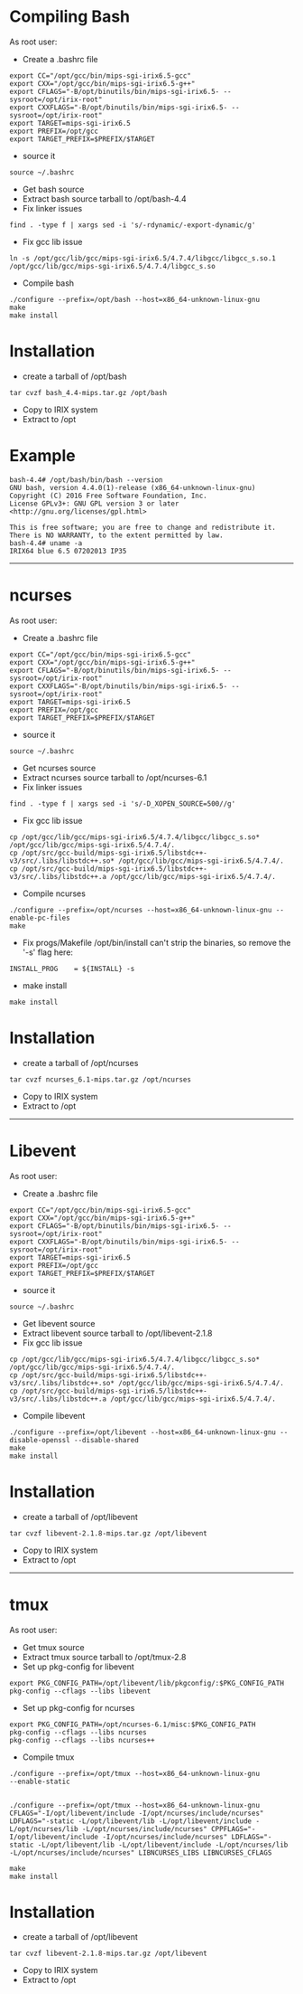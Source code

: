 
# Compiling Bash

As root user:

* Create a .bashrc file
```export PATH="/opt/binutils/bin:/opt/gcc/bin:/usr/local/sbin:/usr/local/bin:/usr/sbin:/usr/bin:/sbin:/bin"
export CC="/opt/gcc/bin/mips-sgi-irix6.5-gcc"
export CXX="/opt/gcc/bin/mips-sgi-irix6.5-g++"
export CFLAGS="-B/opt/binutils/bin/mips-sgi-irix6.5- --sysroot=/opt/irix-root"
export CXXFLAGS="-B/opt/binutils/bin/mips-sgi-irix6.5- --sysroot=/opt/irix-root"
export TARGET=mips-sgi-irix6.5
export PREFIX=/opt/gcc
export TARGET_PREFIX=$PREFIX/$TARGET
```
* source it
```
source ~/.bashrc
```

* Get bash source
* Extract bash source tarball to /opt/bash-4.4
* Fix linker issues
```
find . -type f | xargs sed -i 's/-rdynamic/-export-dynamic/g'
```
* Fix gcc lib issue
```
ln -s /opt/gcc/lib/gcc/mips-sgi-irix6.5/4.7.4/libgcc/libgcc_s.so.1 /opt/gcc/lib/gcc/mips-sgi-irix6.5/4.7.4/libgcc_s.so
```
* Compile bash
```
./configure --prefix=/opt/bash --host=x86_64-unknown-linux-gnu
make
make install
```

# Installation
* create a tarball of /opt/bash
```
tar cvzf bash_4.4-mips.tar.gz /opt/bash
```
* Copy to IRIX system
* Extract to /opt

# Example
```
bash-4.4# /opt/bash/bin/bash --version
GNU bash, version 4.4.0(1)-release (x86_64-unknown-linux-gnu)
Copyright (C) 2016 Free Software Foundation, Inc.
License GPLv3+: GNU GPL version 3 or later <http://gnu.org/licenses/gpl.html>

This is free software; you are free to change and redistribute it.
There is NO WARRANTY, to the extent permitted by law.
bash-4.4# uname -a
IRIX64 blue 6.5 07202013 IP35
```

--------------------------------------------
# ncurses

As root user:

* Create a .bashrc file
```export PATH="/opt/binutils/bin:/opt/gcc/bin:/usr/local/sbin:/usr/local/bin:/usr/sbin:/usr/bin:/sbin:/bin"
export CC="/opt/gcc/bin/mips-sgi-irix6.5-gcc"
export CXX="/opt/gcc/bin/mips-sgi-irix6.5-g++"
export CFLAGS="-B/opt/binutils/bin/mips-sgi-irix6.5- --sysroot=/opt/irix-root"
export CXXFLAGS="-B/opt/binutils/bin/mips-sgi-irix6.5- --sysroot=/opt/irix-root"
export TARGET=mips-sgi-irix6.5
export PREFIX=/opt/gcc
export TARGET_PREFIX=$PREFIX/$TARGET
```
* source it
```
source ~/.bashrc
```

* Get ncurses source
* Extract ncurses source tarball to /opt/ncurses-6.1
* Fix linker issues
```
find . -type f | xargs sed -i 's/-D_XOPEN_SOURCE=500//g'
```
* Fix gcc lib issue
```
cp /opt/gcc/lib/gcc/mips-sgi-irix6.5/4.7.4/libgcc/libgcc_s.so* /opt/gcc/lib/gcc/mips-sgi-irix6.5/4.7.4/.
cp /opt/src/gcc-build/mips-sgi-irix6.5/libstdc++-v3/src/.libs/libstdc++.so* /opt/gcc/lib/gcc/mips-sgi-irix6.5/4.7.4/.
cp /opt/src/gcc-build/mips-sgi-irix6.5/libstdc++-v3/src/.libs/libstdc++.a /opt/gcc/lib/gcc/mips-sgi-irix6.5/4.7.4/.
```
* Compile ncurses
```
./configure --prefix=/opt/ncurses --host=x86_64-unknown-linux-gnu --enable-pc-files
make
```
* Fix progs/Makefile
/opt/bin/install can't strip the binaries, so remove the '-s' flag here:
```
INSTALL_PROG	= ${INSTALL} -s
```
* make install
```
make install
```

# Installation
* create a tarball of /opt/ncurses
```
tar cvzf ncurses_6.1-mips.tar.gz /opt/ncurses
```
* Copy to IRIX system
* Extract to /opt

--------------------------------------------

# Libevent

As root user:

* Create a .bashrc file
```export PATH="/opt/binutils/bin:/opt/gcc/bin:/usr/local/sbin:/usr/local/bin:/usr/sbin:/usr/bin:/sbin:/bin"
export CC="/opt/gcc/bin/mips-sgi-irix6.5-gcc"
export CXX="/opt/gcc/bin/mips-sgi-irix6.5-g++"
export CFLAGS="-B/opt/binutils/bin/mips-sgi-irix6.5- --sysroot=/opt/irix-root"
export CXXFLAGS="-B/opt/binutils/bin/mips-sgi-irix6.5- --sysroot=/opt/irix-root"
export TARGET=mips-sgi-irix6.5
export PREFIX=/opt/gcc
export TARGET_PREFIX=$PREFIX/$TARGET
```
* source it
```
source ~/.bashrc
```

* Get libevent source
* Extract libevent source tarball to /opt/libevent-2.1.8
* Fix gcc lib issue
```
cp /opt/gcc/lib/gcc/mips-sgi-irix6.5/4.7.4/libgcc/libgcc_s.so* /opt/gcc/lib/gcc/mips-sgi-irix6.5/4.7.4/.
cp /opt/src/gcc-build/mips-sgi-irix6.5/libstdc++-v3/src/.libs/libstdc++.so* /opt/gcc/lib/gcc/mips-sgi-irix6.5/4.7.4/.
cp /opt/src/gcc-build/mips-sgi-irix6.5/libstdc++-v3/src/.libs/libstdc++.a /opt/gcc/lib/gcc/mips-sgi-irix6.5/4.7.4/.
```
* Compile libevent
```
./configure --prefix=/opt/libevent --host=x86_64-unknown-linux-gnu --disable-openssl --disable-shared
make
make install
```

# Installation
* create a tarball of /opt/libevent
```
tar cvzf libevent-2.1.8-mips.tar.gz /opt/libevent
```
* Copy to IRIX system
* Extract to /opt

------------------------------

# tmux

As root user:


* Get tmux source
* Extract tmux source tarball to /opt/tmux-2.8
* Set up pkg-config for libevent
```
export PKG_CONFIG_PATH=/opt/libevent/lib/pkgconfig/:$PKG_CONFIG_PATH
pkg-config --cflags --libs libevent
```
* Set up pkg-config for ncurses
```
export PKG_CONFIG_PATH=/opt/ncurses-6.1/misc:$PKG_CONFIG_PATH
pkg-config --cflags --libs ncurses
pkg-config --cflags --libs ncurses++
```


* Compile tmux
```
./configure --prefix=/opt/tmux --host=x86_64-unknown-linux-gnu
--enable-static


./configure --prefix=/opt/tmux --host=x86_64-unknown-linux-gnu  CFLAGS="-I/opt/libevent/include -I/opt/ncurses/include/ncurses" LDFLAGS="-static -L/opt/libevent/lib -L/opt/libevent/include -L/opt/ncurses/lib -L/opt/ncurses/include/ncurses" CPPFLAGS="-I/opt/libevent/include -I/opt/ncurses/include/ncurses" LDFLAGS="-static -L/opt/libevent/lib -L/opt/libevent/include -L/opt/ncurses/lib -L/opt/ncurses/include/ncurses" LIBNCURSES_LIBS LIBNCURSES_CFLAGS

make
make install
```

# Installation
* create a tarball of /opt/libevent
```
tar cvzf libevent-2.1.8-mips.tar.gz /opt/libevent
```
* Copy to IRIX system
* Extract to /opt